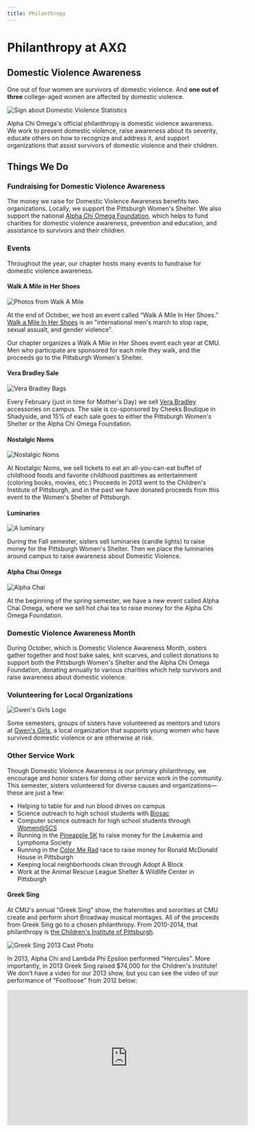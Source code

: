 ```yaml
---
title: Philanthropy 
---
```


# Philanthropy at AX&#937;

## Domestic Violence Awareness

One out of four women are survivors of domestic violence. And **one out of three** college-aged women are affected by domestic violence.

![Sign about Domestic Violence Statistics](/assets/images/philanthropy/1in3sign.jpg)

Alpha Chi Omega's official philanthropy is domestic violence awareness. We work to prevent domestic violence, raise awareness about its severity, educate others on how to recognize and address it, and support organizations that assist survivors of domestic violence and their children.

## Things We Do

### Fundraising for Domestic Violence Awareness

The money we raise for Domestic Violence Awareness benefits two organizations. Locally, we support the Pittsburgh Women's Shelter. We also support the national [Alpha Chi Omega Foundation](http://www.alphachiomega.org/index.aspx?id=239), which helps to fund charities for domestic violence awareness, prevention and education, and assistance to survivors and their children.

### Events

Throughout the year, our chapter hosts many events to fundraise for domestic violence awareness. 

#### Walk A Mile in Her Shoes

![Photos from Walk A Mile](/assets/images/philanthropy/walk-a-mile-collage.jpg)

At the end of October, we host an event called “Walk A Mile In Her Shoes.” [Walk a Mile In Her Shoes](http://www.walkamileinhershoes.org/) is an "international men's march to stop rape, sexual assualt, and gender violence". 

Our chapter organizes a Walk A Mile in Her Shoes event each year at CMU. Men who participate are sponsored for each mile they walk, and the proceeds go to the Pittsburgh Women's Shelter.


#### Vera Bradley Sale

![Vera Bradley Bags](/assets/images/philanthropy/verabradley.jpg)

Every February (just in time for Mother's Day) we sell [Vera Bradley](http://www.verabradley.com/) accessories on campus. The sale is co-sponsored by Cheeks Boutique in Shadyside, and 15% of each sale goes to either the Pittsburgh Women's Shelter or the Alpha Chi Omega Foundation.

#### Nostalgic Noms

![Nostalgic Noms](/assets/images/philanthropy/nostalgic-noms.png)

At Nostalgic Noms, we sell tickets to eat an all-you-can-eat buffet of childhood foods and favorite childhood pasttimes as entertainment (coloring books, movies, etc.) Proceeds in 2013 went to the Children's Institute of Pittsburgh, and in the past we have donated proceeds from this event to the Women's Shelter of Pittsburgh.

#### Luminaries

![A luminary](/assets/images/philanthropy/luminaries.jpg)

During the Fall semester, sisters sell luminaries (candle lights) to raise money for the Pittsburgh Women's Shelter. Then we place the luminaries around campus to raise awareness about Domestic Violence.

#### Alpha Chai Omega

![Alpha Chai](/assets/images/philanthropy/alpha-chai.png)

At the beginning of the spring semester, we have a new event called Alpha Chai Omega, where we sell hot chai tea to raise money for the Alpha Chi Omega Foundation.

### Domestic Violence Awareness Month

During October, which is Domestic Violence Awareness Month, sisters gather together and host bake sales, knit scarves, and collect donations to support both the Pittsburgh Women's Shelter and the Alpha Chi Omega Foundation, donating annually to various charities which help survivors and raise awareness about domestic violence.

### Volunteering for Local Organizations

![Gwen's Girls Logo](/assets/images/philanthropy/gwens-girls.png)

Some semesters, groups of sisters have volunteered as mentors and tutors at [Gwen's Girls](http://www.gwensgirls.org/index.php), a local organization that supports young women who have survived domestic violence or are otherwise at risk.

### Other Service Work

Though Domestic Violence Awareness is our primary philanthropy, we encourage and honor sisters for doing other service work in the community. This semester, sisters volunteered for diverse causes and organizations&mdash;these are just a few:

- Helping to table for and run blood drives on campus
- Science outreach to high school students with [Biosac](http://www.andrew.cmu.edu/org/BioSAC/Index.htm)
- Computer science outreach for high school students through [Women@SCS](http://women.cs.cmu.edu/)
- Running in the [Pineapple 5K](http://wpa.pineapple.llsevent.org/ng/index.cfm/a3205be/regPages/pages/?p=104108) to raise money for the Leukemia and Lymphoma Society
- Running in the [Color Me Rad](http://www.colormerad.com/races/pittsburgh.html) race to raise money for Ronald McDonald House in Pittsburgh
- Keeping local neighborhoods clean through Adopt A Block
- Work at the Animal Rescue League Shelter & Wildlife Center in Pittsburgh

#### Greek Sing

At CMU's annual "Greek Sing" show, the fraternities and sororities at CMU create and perform short Broadway musical montages. All of the proceeds from Greek Sing go to a chosen philanthropy. From 2010-2014, that philanthropy is [the Children's Institute of Pittsburgh](http://www.amazingkids.org/). 

![Greek Sing 2013 Cast Photo](/assets/images/philanthropy/greek-sing-2013.jpg)

In 2013, Alpha Chi and Lambda Phi Epsilon performed "Hercules". More importantly, in 2013 Greek Sing raised $74,000 for the Children's Institute! We don't have a video for our 2013 show, but you can see the video of our performance of "Footloose" from 2012 below:

<iframe width="560" height="315" src="http://www.youtube.com/embed/_aBgb_EjiHg" frameborder="0" allowfullscreen></iframe>





